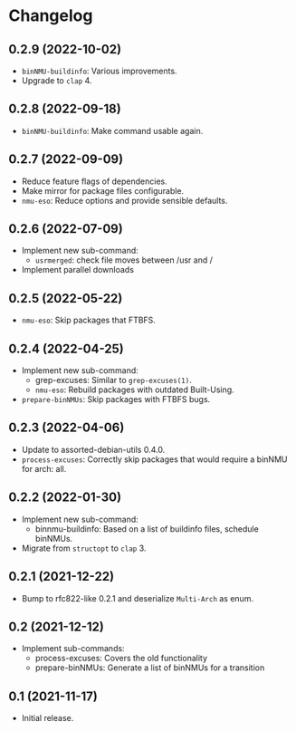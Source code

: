 # Changelog

## 0.2.9 (2022-10-02)

* `binNMU-buildinfo`: Various improvements.
* Upgrade to `clap` 4.

## 0.2.8 (2022-09-18)

* `binNMU-buildinfo`: Make command usable again.

## 0.2.7 (2022-09-09)

* Reduce feature flags of dependencies.
* Make mirror for package files configurable.
* `nmu-eso`: Reduce options and provide sensible defaults.

## 0.2.6 (2022-07-09)

* Implement new sub-command:
  * `usrmerged`: check file moves between /usr and /
* Implement parallel downloads

## 0.2.5 (2022-05-22)

* `nmu-eso`: Skip packages that FTBFS.

## 0.2.4 (2022-04-25)

* Implement new sub-command:
  * grep-excuses: Similar to `grep-excuses(1)`.
  * `nmu-eso`: Rebuild packages with outdated Built-Using.
* `prepare-binNMUs`: Skip packages with FTBFS bugs.

## 0.2.3 (2022-04-06)

* Update to assorted-debian-utils 0.4.0.
* `process-excuses`: Correctly skip packages that would require a binNMU for arch: all.

## 0.2.2 (2022-01-30)

* Implement new sub-command:
  * binnmu-buildinfo: Based on a list of buildinfo files, schedule binNMUs.
* Migrate from `structopt` to `clap` 3.

## 0.2.1 (2021-12-22)

* Bump to rfc822-like 0.2.1 and deserialize `Multi-Arch` as enum.

## 0.2 (2021-12-12)

* Implement sub-commands:
  * process-excuses: Covers the old functionality
  * prepare-binNMUs: Generate a list of binNMUs for a transition

## 0.1 (2021-11-17)

* Initial release.
